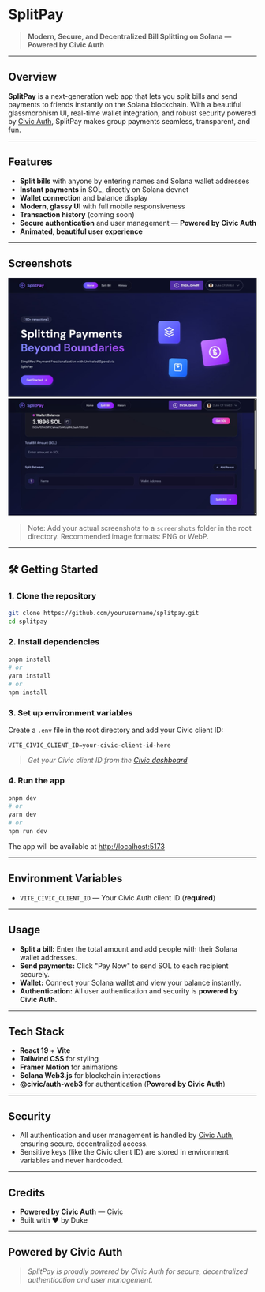 # SplitPay

> **Modern, Secure, and Decentralized Bill Splitting on Solana — Powered by Civic Auth**

---

## Overview

**SplitPay** is a next-generation web app that lets you split bills and send payments to friends instantly on the Solana blockchain. With a beautiful glassmorphism UI, real-time wallet integration, and robust security powered by [Civic Auth](https://www.civic.com/), SplitPay makes group payments seamless, transparent, and fun.

---

## Features

- **Split bills** with anyone by entering names and Solana wallet addresses
- **Instant payments** in SOL, directly on Solana devnet
- **Wallet connection** and balance display
- **Modern, glassy UI** with full mobile responsiveness
- **Transaction history** (coming soon)
- **Secure authentication** and user management — **Powered by Civic Auth**
- **Animated, beautiful user experience**

---

## Screenshots

![Home Page](./src/assets/home.jpg)
![Split Bill Form](./src/assets/split.jpg)

> Note: Add your actual screenshots to a `screenshots` folder in the root directory. Recommended image formats: PNG or WebP.

---

## 🛠️ Getting Started

### 1. **Clone the repository**

```bash
git clone https://github.com/yourusername/splitpay.git
cd splitpay
```

### 2. **Install dependencies**

```bash
pnpm install
# or
yarn install
# or
npm install
```

### 3. **Set up environment variables**

Create a `.env` file in the root directory and add your Civic client ID:

```env
VITE_CIVIC_CLIENT_ID=your-civic-client-id-here
```

> _Get your Civic client ID from the [Civic dashboard](https://www.civic.com/)_

### 4. **Run the app**

```bash
pnpm dev
# or
yarn dev
# or
npm run dev
```

The app will be available at [http://localhost:5173](http://localhost:5173)

---

## Environment Variables

- `VITE_CIVIC_CLIENT_ID` — Your Civic Auth client ID (**required**)

---

## Usage

- **Split a bill:** Enter the total amount and add people with their Solana wallet addresses.
- **Send payments:** Click "Pay Now" to send SOL to each recipient securely.
- **Wallet:** Connect your Solana wallet and view your balance instantly.
- **Authentication:** All user authentication and security is **powered by Civic Auth**.

---

##  Tech Stack

- **React 19** + **Vite**
- **Tailwind CSS** for styling
- **Framer Motion** for animations
- **Solana Web3.js** for blockchain interactions
- **@civic/auth-web3** for authentication (**Powered by Civic Auth**)

---

## Security

- All authentication and user management is handled by [Civic Auth](https://www.civic.com/), ensuring secure, decentralized access.
- Sensitive keys (like the Civic client ID) are stored in environment variables and never hardcoded.

---

## Credits

- **Powered by Civic Auth** — [Civic](https://www.civic.com/)
- Built with ❤️ by Duke

---

## Powered by Civic Auth

> _SplitPay is proudly powered by Civic Auth for secure, decentralized authentication and user management._
